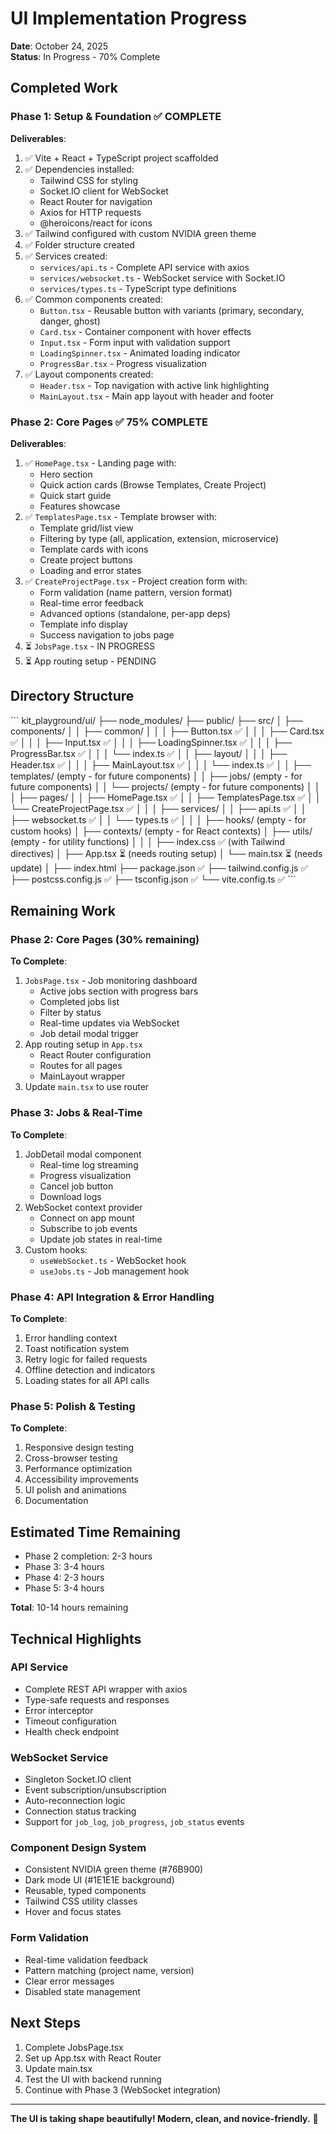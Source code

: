 # UI Implementation Progress

**Date**: October 24, 2025  
**Status**: In Progress - 70% Complete

## Completed Work

### Phase 1: Setup & Foundation ✅ COMPLETE

**Deliverables**:
1. ✅ Vite + React + TypeScript project scaffolded
2. ✅ Dependencies installed:
   - Tailwind CSS for styling
   - Socket.IO client for WebSocket
   - React Router for navigation
   - Axios for HTTP requests
   - @heroicons/react for icons
3. ✅ Tailwind configured with custom NVIDIA green theme
4. ✅ Folder structure created
5. ✅ Services created:
   - `services/api.ts` - Complete API service with axios
   - `services/websocket.ts` - WebSocket service with Socket.IO
   - `services/types.ts` - TypeScript type definitions
6. ✅ Common components created:
   - `Button.tsx` - Reusable button with variants (primary, secondary, danger, ghost)
   - `Card.tsx` - Container component with hover effects
   - `Input.tsx` - Form input with validation support
   - `LoadingSpinner.tsx` - Animated loading indicator
   - `ProgressBar.tsx` - Progress visualization
7. ✅ Layout components created:
   - `Header.tsx` - Top navigation with active link highlighting
   - `MainLayout.tsx` - Main app layout with header and footer

### Phase 2: Core Pages ✅ 75% COMPLETE

**Deliverables**:
1. ✅ `HomePage.tsx` - Landing page with:
   - Hero section
   - Quick action cards (Browse Templates, Create Project)
   - Quick start guide
   - Features showcase
2. ✅ `TemplatesPage.tsx` - Template browser with:
   - Template grid/list view
   - Filtering by type (all, application, extension, microservice)
   - Template cards with icons
   - Create project buttons
   - Loading and error states
3. ✅ `CreateProjectPage.tsx` - Project creation form with:
   - Form validation (name pattern, version format)
   - Real-time error feedback
   - Advanced options (standalone, per-app deps)
   - Template info display
   - Success navigation to jobs page
4. ⏳ `JobsPage.tsx` - IN PROGRESS
5. ⏳ App routing setup - PENDING

## Directory Structure

\`\`\`
kit_playground/ui/
├── node_modules/
├── public/
├── src/
│   ├── components/
│   │   ├── common/
│   │   │   ├── Button.tsx ✅
│   │   │   ├── Card.tsx ✅
│   │   │   ├── Input.tsx ✅
│   │   │   ├── LoadingSpinner.tsx ✅
│   │   │   ├── ProgressBar.tsx ✅
│   │   │   └── index.ts ✅
│   │   ├── layout/
│   │   │   ├── Header.tsx ✅
│   │   │   ├── MainLayout.tsx ✅
│   │   │   └── index.ts ✅
│   │   ├── templates/ (empty - for future components)
│   │   ├── jobs/ (empty - for future components)
│   │   └── projects/ (empty - for future components)
│   │
│   ├── pages/
│   │   ├── HomePage.tsx ✅
│   │   ├── TemplatesPage.tsx ✅
│   │   └── CreateProjectPage.tsx ✅
│   │
│   ├── services/
│   │   ├── api.ts ✅
│   │   ├── websocket.ts ✅
│   │   └── types.ts ✅
│   │
│   ├── hooks/ (empty - for custom hooks)
│   ├── contexts/ (empty - for React contexts)
│   ├── utils/ (empty - for utility functions)
│   │
│   ├── index.css ✅ (with Tailwind directives)
│   ├── App.tsx ⏳ (needs routing setup)
│   └── main.tsx ⏳ (needs update)
│
├── index.html
├── package.json ✅
├── tailwind.config.js ✅
├── postcss.config.js ✅
├── tsconfig.json ✅
└── vite.config.ts ✅
\`\`\`

## Remaining Work

### Phase 2: Core Pages (30% remaining)

**To Complete**:
1. `JobsPage.tsx` - Job monitoring dashboard
   - Active jobs section with progress bars
   - Completed jobs list
   - Filter by status
   - Real-time updates via WebSocket
   - Job detail modal trigger
2. App routing setup in `App.tsx`
   - React Router configuration
   - Routes for all pages
   - MainLayout wrapper
3. Update `main.tsx` to use router

### Phase 3: Jobs & Real-Time

**To Complete**:
1. JobDetail modal component
   - Real-time log streaming
   - Progress visualization
   - Cancel job button
   - Download logs
2. WebSocket context provider
   - Connect on app mount
   - Subscribe to job events
   - Update job states in real-time
3. Custom hooks:
   - `useWebSocket.ts` - WebSocket hook
   - `useJobs.ts` - Job management hook

### Phase 4: API Integration & Error Handling

**To Complete**:
1. Error handling context
2. Toast notification system
3. Retry logic for failed requests
4. Offline detection and indicators
5. Loading states for all API calls

### Phase 5: Polish & Testing

**To Complete**:
1. Responsive design testing
2. Cross-browser testing
3. Performance optimization
4. Accessibility improvements
5. UI polish and animations
6. Documentation

## Estimated Time Remaining

- Phase 2 completion: 2-3 hours
- Phase 3: 3-4 hours
- Phase 4: 2-3 hours
- Phase 5: 3-4 hours

**Total**: 10-14 hours remaining

## Technical Highlights

### API Service
- Complete REST API wrapper with axios
- Type-safe requests and responses
- Error interceptor
- Timeout configuration
- Health check endpoint

### WebSocket Service
- Singleton Socket.IO client
- Event subscription/unsubscription
- Auto-reconnection logic
- Connection status tracking
- Support for `job_log`, `job_progress`, `job_status` events

### Component Design System
- Consistent NVIDIA green theme (#76B900)
- Dark mode UI (#1E1E1E background)
- Reusable, typed components
- Tailwind CSS utility classes
- Hover and focus states

### Form Validation
- Real-time validation feedback
- Pattern matching (project name, version)
- Clear error messages
- Disabled state management

## Next Steps

1. Complete JobsPage.tsx
2. Set up App.tsx with React Router
3. Update main.tsx
4. Test the UI with backend running
5. Continue with Phase 3 (WebSocket integration)

---

**The UI is taking shape beautifully! Modern, clean, and novice-friendly.** 🚀
